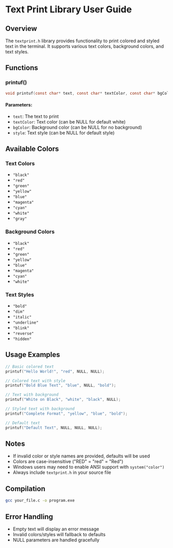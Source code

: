 # Text Print Library User Guide

## Overview
The `textprint.h` library provides functionality to print colored and styled text in the terminal. It supports various text colors, background colors, and text styles.

## Functions

### printuf()
```c
void printuf(const char* text, const char* textColor, const char* bgColor, const char* style)
```

#### Parameters:
- `text`: The text to print
- `textColor`: Text color (can be NULL for default white)
- `bgColor`: Background color (can be NULL for no background)
- `style`: Text style (can be NULL for default style)

## Available Colors

### Text Colors
- `"black"`
- `"red"`
- `"green"`
- `"yellow"`
- `"blue"`
- `"magenta"`
- `"cyan"`
- `"white"`
- `"gray"`

### Background Colors
- `"black"`
- `"red"`
- `"green"`
- `"yellow"`
- `"blue"`
- `"magenta"`
- `"cyan"`
- `"white"`

### Text Styles
- `"bold"`
- `"dim"`
- `"italic"`
- `"underline"`
- `"blink"`
- `"reverse"`
- `"hidden"`

## Usage Examples

```c
// Basic colored text
printuf("Hello World!", "red", NULL, NULL);

// Colored text with style
printuf("Bold Blue Text", "blue", NULL, "bold");

// Text with background
printuf("White on Black", "white", "black", NULL);

// Styled text with background
printuf("Complete Format", "yellow", "blue", "bold");

// Default text
printuf("Default Text", NULL, NULL, NULL);
```

## Notes
- If invalid color or style names are provided, defaults will be used
- Colors are case-insensitive ("RED" = "red" = "Red")
- Windows users may need to enable ANSI support with `system("color")`
- Always include `textprint.h` in your source file

## Compilation
```bash
gcc your_file.c -o program.exe
```

## Error Handling
- Empty text will display an error message
- Invalid colors/styles will fallback to defaults
- NULL parameters are handled gracefully